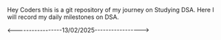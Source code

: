 Hey Coders this is a git repository of my journey on Studying DSA.
Here I will record my daily milestones on DSA.

<-----------------13/02/2025----------------->
